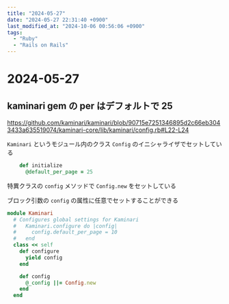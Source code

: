 ```yaml
---
title: "2024-05-27"
date: "2024-05-27 22:31:40 +0900"
last_modified_at: "2024-10-06 00:56:06 +0900"
tags:
  - "Ruby"
  - "Rails on Rails"
---
```

# 2024-05-27
## kaminari gem の per はデフォルトで 25

https://github.com/kaminari/kaminari/blob/90715e7251346895d2c66eb3043433a635519074/kaminari-core/lib/kaminari/config.rb#L22-L24

`Kaminari` というモジュール内のクラス `Config` のイニシャライザでセットしている

```rb
    def initialize
      @default_per_page = 25
```

特異クラスの `config` メソッドで `Config.new` をセットしている

ブロック引数の `config` の属性に任意でセットすることができる

```rb
module Kaminari
  # Configures global settings for Kaminari
  #   Kaminari.configure do |config|
  #     config.default_per_page = 10
  #   end
  class << self
    def configure
      yield config
    end

    def config
      @_config ||= Config.new
    end
  end
```
